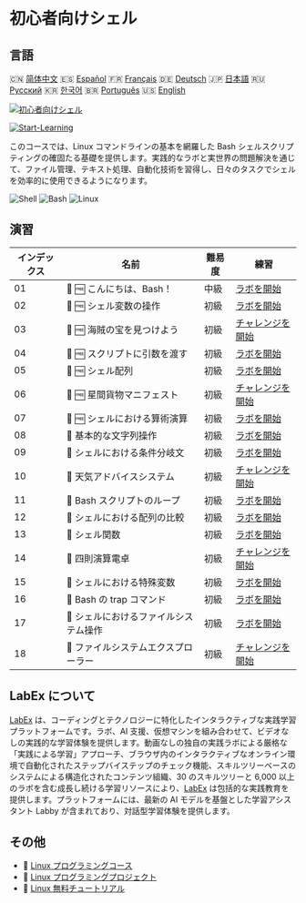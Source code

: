 # 初心者向けシェル

## 言語

🇨🇳 [简体中文](README_zh.md) 🇪🇸 [Español](README_es.md) 🇫🇷 [Français](README_fr.md) 🇩🇪 [Deutsch](README_de.md) 🇯🇵 [日本語](README_ja.md) 🇷🇺 [Русский](README_ru.md) 🇰🇷 [한국어](README_ko.md) 🇧🇷 [Português](README_pt.md) 🇺🇸 [English](README.md) 

[![初心者向けシェル](https://cover-creator.labex.io/shell-for-beginners.png?lang=ja)](https://labex.io/ja/courses/shell-for-beginners)

[![Start-Learning](https://img.shields.io/badge/Start-Learning-whitesmoke?style=for-the-badge)](https://labex.io/ja/courses/shell-for-beginners)

このコースでは、Linux コマンドラインの基本を網羅した Bash シェルスクリプティングの確固たる基礎を提供します。実践的なラボと実世界の問題解決を通じて、ファイル管理、テキスト処理、自動化技術を習得し、日々のタスクでシェルを効率的に使用できるようになります。

![Shell](https://img.shields.io/badge/Shell-whitesmoke?style=for-the-badge&logo=shell)
![Bash](https://img.shields.io/badge/Bash-whitesmoke?style=for-the-badge&logo=bash)
![Linux](https://img.shields.io/badge/Linux-whitesmoke?style=for-the-badge&logo=linux)


## 演習

|   インデックス | 名前                                   | 難易度   | 練習                                                                                                                                          |
|----------------|----------------------------------------|----------|-----------------------------------------------------------------------------------------------------------------------------------------------|
|             01 | 🧩 🆓 こんにちは、Bash！               | 中級     | <a target='_blank' href='https://labex.io/ja/labs/linux-hello-bash-388809?course=shell-for-beginners'>ラボを開始</a>                          |
|             02 | 🧩 🆓 シェル変数の操作                 | 初級     | <a target='_blank' href='https://labex.io/ja/labs/shell-working-with-shell-variables-388810?course=shell-for-beginners'>ラボを開始</a>        |
|             03 | 🎯 🆓 海賊の宝を見つけよう             | 初級     | <a target='_blank' href='https://labex.io/ja/labs/shell-finding-the-pirate-s-treasure-388807?course=shell-for-beginners'>チャレンジを開始</a> |
|             04 | 🧩 🆓 スクリプトに引数を渡す           | 初級     | <a target='_blank' href='https://labex.io/ja/labs/shell-passing-arguments-to-the-script-388811?course=shell-for-beginners'>ラボを開始</a>     |
|             05 | 🧩 🆓 シェル配列                       | 初級     | <a target='_blank' href='https://labex.io/ja/labs/shell-shell-arrays-388812?course=shell-for-beginners'>ラボを開始</a>                        |
|             06 | 🎯 🆓 星間貨物マニフェスト             | 初級     | <a target='_blank' href='https://labex.io/ja/labs/shell-interstellar-cargo-manifest-388869?course=shell-for-beginners'>チャレンジを開始</a>   |
|             07 | 🧩 🆓 シェルにおける算術演算           | 初級     | <a target='_blank' href='https://labex.io/ja/labs/shell-arithmetic-operations-in-shell-388813?course=shell-for-beginners'>ラボを開始</a>      |
|             08 | 🧩  基本的な文字列操作                 | 初級     | <a target='_blank' href='https://labex.io/ja/labs/shell-basic-string-operations-388814?course=shell-for-beginners'>ラボを開始</a>             |
|             09 | 🧩  シェルにおける条件分岐文           | 初級     | <a target='_blank' href='https://labex.io/ja/labs/linux-conditional-statements-in-shell-388815?course=shell-for-beginners'>ラボを開始</a>     |
|             10 | 🎯  天気アドバイスシステム             | 初級     | <a target='_blank' href='https://labex.io/ja/labs/shell-weather-advisory-system-388885?course=shell-for-beginners'>チャレンジを開始</a>       |
|             11 | 🧩  Bash スクリプトのループ            | 初級     | <a target='_blank' href='https://labex.io/ja/labs/shell-bash-scripting-loops-388816?course=shell-for-beginners'>ラボを開始</a>                |
|             12 | 🧩  シェルにおける配列の比較           | 初級     | <a target='_blank' href='https://labex.io/ja/labs/shell-comparing-arrays-in-shell-388817?course=shell-for-beginners'>ラボを開始</a>           |
|             13 | 🧩  シェル関数                         | 初級     | <a target='_blank' href='https://labex.io/ja/labs/shell-shell-functions-388818?course=shell-for-beginners'>ラボを開始</a>                     |
|             14 | 🎯  四則演算電卓                       | 初級     | <a target='_blank' href='https://labex.io/ja/labs/shell-four-function-calculator-388893?course=shell-for-beginners'>チャレンジを開始</a>      |
|             15 | 🧩  シェルにおける特殊変数             | 初級     | <a target='_blank' href='https://labex.io/ja/labs/shell-special-variables-in-shell-388819?course=shell-for-beginners'>ラボを開始</a>          |
|             16 | 🧩  Bash の trap コマンド              | 初級     | <a target='_blank' href='https://labex.io/ja/labs/linux-bash-trap-command-388820?course=shell-for-beginners'>ラボを開始</a>                   |
|             17 | 🧩  シェルにおけるファイルシステム操作 | 初級     | <a target='_blank' href='https://labex.io/ja/labs/shell-file-system-operations-in-shell-388821?course=shell-for-beginners'>ラボを開始</a>     |
|             18 | 🎯  ファイルシステムエクスプローラー   | 初級     | <a target='_blank' href='https://labex.io/ja/labs/shell-file-system-explorer-388898?course=shell-for-beginners'>チャレンジを開始</a>          |

## LabEx について

[LabEx](https://labex.io) は、コーディングとテクノロジーに特化したインタラクティブな実践学習プラットフォームです。ラボ、AI 支援、仮想マシンを組み合わせて、ビデオなしの実践的な学習体験を提供します。動画なしの独自の実践ラボによる厳格な「実践による学習」アプローチ、ブラウザ内のインタラクティブなオンライン環境で自動化されたステップバイステップのチェック機能、スキルツリーベースのシステムによる構造化されたコンテンツ組織、30 のスキルツリーと 6,000 以上のラボを含む成長し続ける学習リソースにより、[LabEx](https://labex.io) は包括的な実践教育を提供します。プラットフォームには、最新の AI モデルを基盤とした学習アシスタント Labby が含まれており、対話型学習体験を提供します。

## その他

- 🔗 [Linux プログラミングコース](https://github.com/labex-labs/awesome-programming-courses)
- 🔗 [Linux プログラミングプロジェクト](https://github.com/labex-labs/awesome-programming-projects)
- 🔗 [Linux 無料チュートリアル](https://github.com/labex-labs/linux-free-tutorials)

